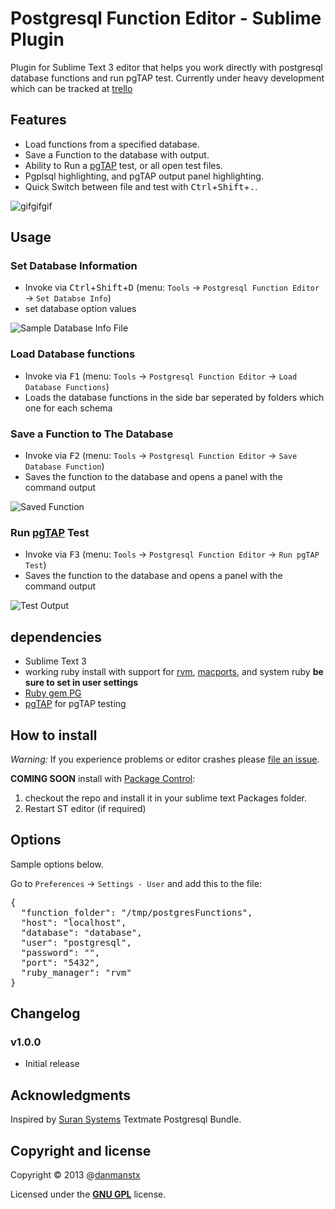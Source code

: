 # Postgresql Function Editor - Sublime Plugin

Plugin for Sublime Text 3 editor that helps you work directly with postgresql database functions and run pgTAP test.
Currently under heavy development which can be tracked at [trello](https://trello.com/b/aNujDnId/posgresql-function-editor-sublime-text)

## Features

* Load functions from a specified database.
* Save a Function to the database with output.
* Ability to Run a [pgTAP](http://pgtap.org) test, or all open test files.
* Pgplsql highlighting, and pgTAP output panel highlighting.
* Quick Switch between file and test with <kbd>Ctrl</kbd>+<kbd>Shift</kbd>+<kbd>.</kbd>.

![gifgifgif](https://raw.github.com/danmanstx/pfe/master/images/pfe.gif)

## Usage

### Set Database Information

* Invoke via <kbd>Ctrl</kbd>+<kbd>Shift</kbd>+<kbd>D</kbd> (menu: `Tools` -> `Postgresql Function Editor` -> `Set Databse Info`)
* set database option values


![Sample Database Info File](https://raw.github.com/danmanstx/pfe/master/images/settings.png)

### Load Database functions

* Invoke via <kbd>F1</kbd> (menu: `Tools` -> `Postgresql Function Editor` -> `Load Database Functions`)
* Loads the database functions in the side bar seperated by folders which one for each schema


### Save a Function to The Database

* Invoke via <kbd>F2</kbd> (menu: `Tools` -> `Postgresql Function Editor` -> `Save Database Function`)
* Saves the function to the database and opens a panel with the command output

![Saved Function](https://raw.github.com/danmanstx/pfe/master/images/save.png)

### Run [pgTAP](http://pgtap.org) Test

* Invoke via <kbd>F3</kbd> (menu: `Tools` -> `Postgresql Function Editor` -> `Run pgTAP Test`)
* Saves the function to the database and opens a panel with the command output

![Test Output](https://raw.github.com/danmanstx/pfe/master/images/test.png)


## dependencies

* Sublime Text 3
* working ruby install with support for [rvm](http://rvm.io), [macports](http://www.macports.org), and system ruby **be sure to set in user settings**
* [Ruby gem PG](https://rubygems.org/gems/pg)
* [pgTAP](http://pgtap.org) for pgTAP testing

## How to install

*Warning:* If you experience problems or editor crashes please [file an issue](https://github.com/danmanstx/pfe/issues).

**COMING SOON** install with [Package Control](http://wbond.net/sublime_packages/package_control):

1. checkout the repo and install it in your sublime text Packages folder.
2. Restart ST editor (if required)

## Options

Sample options below.

Go to `Preferences` -> `Settings - User` and add this to the file:

<pre>
{
  "function_folder": "/tmp/postgresFunctions",
  "host": "localhost",
  "database": "database",
  "user": "postgresql",
  "password": "",
  "port": "5432",
  "ruby_manager": "rvm"
}
</pre>

## Changelog

### v1.0.0

* Initial release

## Acknowledgments

Inspired by [Suran Systems](http://www.suran.com) Textmate Postgresql Bundle.

## Copyright and license

Copyright © 2013 @[danmanstx](http://twitter.com/danmanstx)

Licensed under the [**GNU GPL**](https://gnu.org/licenses/gpl.html) license.